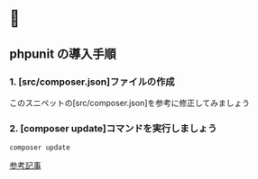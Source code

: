 # 🐳

## phpunit の導入手順

### 1. [src/composer.json]ファイルの作成

このスニペットの[src/composer.json]を参考に修正してみましょう

### 2. [composer update]コマンドを実行しましょう

```
composer update
```

[参考記事](https://qiita.com/YusukeHigaki/items/47dd3ec23544225f7301)
